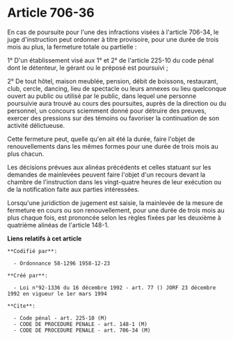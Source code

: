 # Article 706-36

En cas de poursuite pour l'une des infractions visées à l'article 706-34, le juge d'instruction peut ordonner à titre
provisoire, pour une durée de trois mois au plus, la fermeture totale ou partielle :

1° D'un établissement visé aux 1° et 2° de l'article 225-10 du code pénal dont le détenteur, le gérant ou le préposé est
poursuivi ;

2° De tout hôtel, maison meublée, pension, débit de boissons, restaurant, club, cercle, dancing, lieu de spectacle ou leurs
annexes ou lieu quelconque ouvert au public ou utilisé par le public, dans lequel une personne poursuivie aura trouvé au
cours des poursuites, auprès de la direction ou du personnel, un concours sciemment donné pour détruire des preuves, exercer
des pressions sur des témoins ou favoriser la continuation de son activité délictueuse.

Cette fermeture peut, quelle qu'en ait été la durée, faire l'objet de renouvellements dans les mêmes formes pour une durée de
trois mois au plus chacun.

Les décisions prévues aux alinéas précédents et celles statuant sur les demandes de mainlevées peuvent faire l'objet d'un
recours devant la chambre de l'instruction dans les vingt-quatre heures de leur exécution ou de la notification faite aux
parties intéressées.

Lorsqu'une juridiction de jugement est saisie, la mainlevée de la mesure de fermeture en cours ou son renouvellement, pour
une durée de trois mois au plus chaque fois, est prononcée selon les règles fixées par les deuxième à quatrième alinéas de
l'article 148-1.

**Liens relatifs à cet article**

	**Codifié par**:

	  - Ordonnance 58-1296 1958-12-23

	**Créé par**:

	  - Loi n°92-1336 du 16 décembre 1992 - art. 77 () JORF 23 décembre 1992 en vigueur le 1er mars 1994

	**Cite**:

	  - Code pénal - art. 225-10 (M)
	  - CODE DE PROCEDURE PENALE - art. 148-1 (M)
	  - CODE DE PROCEDURE PENALE - art. 706-34 (M)

